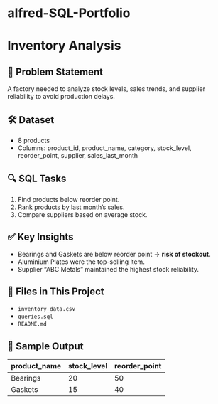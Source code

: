 # alfred-SQL-Portfolio
# Inventory Analysis

## 📌 Problem Statement
A factory needed to analyze stock levels, sales trends, and supplier reliability to avoid production delays.

## 🛠 Dataset
- 8 products  
- Columns: product_id, product_name, category, stock_level, reorder_point, supplier, sales_last_month  

## 🔍 SQL Tasks
1. Find products below reorder point.  
2. Rank products by last month’s sales.  
3. Compare suppliers based on average stock.  

## ✅ Key Insights
- Bearings and Gaskets are below reorder point → **risk of stockout**.  
- Aluminium Plates were the top-selling item.  
- Supplier “ABC Metals” maintained the highest stock reliability.  

## 📂 Files in This Project
- `inventory_data.csv`  
- `queries.sql`  
- `README.md`  

## 📸 Sample Output
| product_name | stock_level | reorder_point |
|--------------|-------------|---------------|
| Bearings     | 20          | 50            |
| Gaskets      | 15          | 40            |
